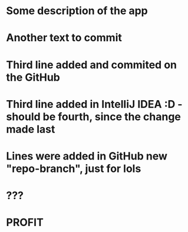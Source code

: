 # Some description of the app
# Another text to commit
# Third line added and commited on the GitHub
# Third line added in IntelliJ IDEA :D - should be fourth, since the change made last
#
# Lines were added in GitHub new "repo-branch", just for lols
# ???
# PROFIT
